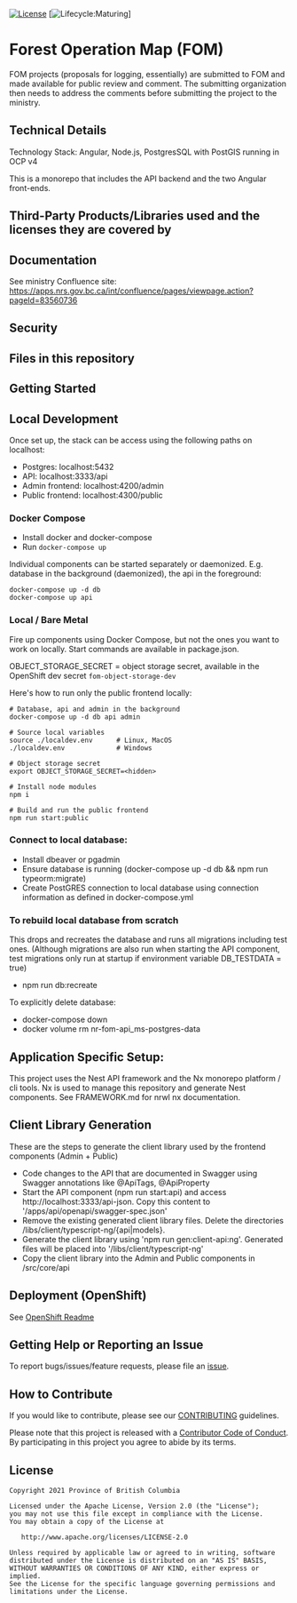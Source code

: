 [![License](https://img.shields.io/badge/License-Apache%202.0-blue.svg)](./LICENSE)
[![Lifecycle:Maturing](https://img.shields.io/badge/Lifecycle-Maturing-007EC6)]

# Forest Operation Map (FOM)

FOM projects (proposals for logging, essentially) are submitted to FOM and made available for public review and comment. The submitting organization then needs to address the comments before submitting the project to the ministry.

## Technical Details

Technology Stack: Angular, Node.js, PostgresSQL with PostGIS running in OCP v4

This is a monorepo that includes the API backend and the two Angular front-ends.

## Third-Party Products/Libraries used and the licenses they are covered by

<!--- product/library and path to the LICENSE --->
<!--- Example: <library_name> - [![GitHub](<shield_icon_link>)](<path_to_library_LICENSE>) --->

## Documentation

See ministry Confluence site: https://apps.nrs.gov.bc.ca/int/confluence/pages/viewpage.action?pageId=83560736

## Security

<!--- Authentication, Authorization, Policies, etc --->

## Files in this repository

<!--- Use Tree to generate the file structure, try `tree -I '<excluded_paths>' -d -L 3`--->

## Getting Started

<!--- setup env vars, secrets, instructions... --->

## Local Development

Once set up, the stack can be access using the following paths on localhost:

- Postgres: localhost:5432
- API: localhost:3333/api
- Admin frontend: localhost:4200/admin
- Public frontend: localhost:4300/public


### Docker Compose

- Install docker and docker-compose
- Run `docker-compose up`

Individual components can be started separately or daemonized.
E.g. database in the background (daemonized), the api in the foreground:

```
docker-compose up -d db
docker-compose up api
```

### Local / Bare Metal

Fire up components using Docker Compose, but not the ones you want to work on locally.  Start commands are available in package.json.

OBJECT_STORAGE_SECRET = object storage secret, available in the OpenShift dev secret `fom-object-storage-dev`

Here's how to run only the public frontend locally:

```
# Database, api and admin in the background
docker-compose up -d db api admin

# Source local variables
source ./localdev.env      # Linux, MacOS
./localdev.env             # Windows

# Object storage secret
export OBJECT_STORAGE_SECRET=<hidden>

# Install node modules
npm i

# Build and run the public frontend
npm run start:public
```

### Connect to local database:

- Install dbeaver or pgadmin
- Ensure database is running (docker-compose up -d db && npm run typeorm:migrate)
- Create PostGRES connection to local database using connection information as defined in docker-compose.yml

### To rebuild local database from scratch
This drops and recreates the database and runs all migrations including test ones. (Although migrations are also run when starting the API component, test migrations only run at startup if environment variable DB_TESTDATA = true)
- npm run db:recreate

To explicitly delete database: 
- docker-compose down
- docker volume rm nr-fom-api_ms-postgres-data

## Application Specific Setup:

<!--- instruction on setup local environment and dependencies.. --->

This project uses the Nest API framework and the Nx monorepo platform / cli tools.
Nx is used to manage this repository and generate Nest components.
See FRAMEWORK.md for nrwl nx documentation.

## Client Library Generation
These are the steps to generate the client library used by the frontend components (Admin + Public)
- Code changes to the API that are documented in Swagger using Swagger annotations like @ApiTags, @ApiProperty 
- Start the API component (npm run start:api) and access http://localhost:3333/api-json. Copy this content to '/apps/api/openapi/swagger-spec.json'
- Remove the existing generated client library files. Delete the directories /libs/client/typescript-ng/{api|models}.
- Generate the client library using 'npm run gen:client-api:ng'. Generated files will be placed into '/libs/client/typescript-ng'
- Copy the client library into the Admin and Public components in /src/core/api

## Deployment (OpenShift)

See [OpenShift Readme](./openshift/README.md)

<!--- Best to include details in a openshift/README.md --->

## Getting Help or Reporting an Issue

<!--- Example below, modify accordingly --->

To report bugs/issues/feature requests, please file an [issue](../../issues).

## How to Contribute

If you would like to contribute, please see our [CONTRIBUTING](./CONTRIBUTING.md) guidelines.

Please note that this project is released with a [Contributor Code of Conduct](./CODE_OF_CONDUCT.md).
By participating in this project you agree to abide by its terms.

## License

    Copyright 2021 Province of British Columbia

    Licensed under the Apache License, Version 2.0 (the "License");
    you may not use this file except in compliance with the License.
    You may obtain a copy of the License at

       http://www.apache.org/licenses/LICENSE-2.0

    Unless required by applicable law or agreed to in writing, software
    distributed under the License is distributed on an "AS IS" BASIS,
    WITHOUT WARRANTIES OR CONDITIONS OF ANY KIND, either express or implied.
    See the License for the specific language governing permissions and
    limitations under the License.
